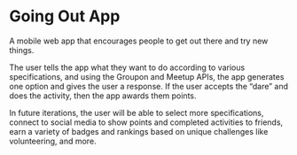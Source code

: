 # Going Out App

A mobile web app that encourages people to get out there and try new things. 

The user tells the app what they want to do according to various specifications, and using the Groupon and Meetup APIs, the app generates one option and gives the user a response. If the user accepts the “dare” and does the activity, then the app awards them points. 

In future iterations, the user will be able to select more specifications, connect to social media to show points and completed activities to friends, earn a variety of badges and rankings based on unique challenges like volunteering, and more.
